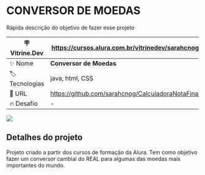 # CONVERSOR DE MOEDAS

Rápida descrição do objetivo de fazer esse projeto

| :placard: Vitrine.Dev | https://cursos.alura.com.br/vitrinedev/sarahcnog  |
| -------------  | --- |
| :sparkles: Nome        | **Conversor de Moedas**
| :label: Tecnologias | java, html, CSS
| :rocket: URL         | https://github.com/sarahcnog/CalculadoraNotaFinal
| :fire: Desafio     | -

<!-- Inserir imagem com a #vitrinedev ao final do link -->
![](https://i.ibb.co/mtSfPpW/Projeto-P2-Capa.png#vitrinedev)

## Detalhes do projeto
Projeto criado a partir dos cursos de formação da Alura. Tem como objetivo fazer um conversor cambial do REAL para algumas das moedas mais importantes do mundo.
